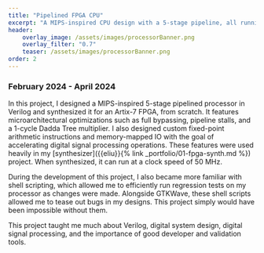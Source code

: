 ```yaml
---
title: "Pipelined FPGA CPU"
excerpt: "A MIPS-inspired CPU design with a 5-stage pipeline, all running at 50 MHz on an FPGA."
header:
    overlay_image: /assets/images/processorBanner.png
    overlay_filter: "0.7"
    teaser: /assets/images/processorBanner.png
order: 2
---
```

### February 2024 - April 2024

In this project, I designed a MIPS-inspired 5-stage pipelined processor in Verilog and synthesized it for an Artix-7 FPGA, from scratch.
It features microarchitectural optimizations such as full bypassing, pipeline stalls, and a 1-cycle Dadda Tree multiplier.
I also designed custom fixed-point arithmetic instructions and memory-mapped IO with the goal of accelerating digital signal processing operations. These features were used heavily in my [synthesizer]({{eliu}}{% link _portfolio/01-fpga-synth.md %}) project.
When synthesized, it can run at a clock speed of 50 MHz.

During the development of this project, I also became more familiar with shell scripting, which allowed me to efficiently run regression tests on my processor as changes were made.
Alongside GTKWave, these shell scripts allowed me to tease out bugs in my designs. This project simply would have been impossible without them.

This project taught me much about Verilog, digital system design, digital signal processing, and the importance of good developer and validation tools.
